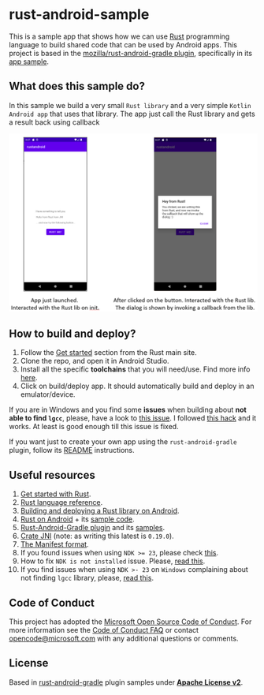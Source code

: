 # rust-android-sample

This is a sample app that shows how we can use [Rust](https://www.rust-lang.org/) programming language to build shared code that can be used by Android apps.
This project is based in the [mozilla/rust-android-gradle plugin](https://github.com/mozilla/rust-android-gradle), specifically in its [app sample](https://github.com/mozilla/rust-android-gradle/tree/master/samples).

## What does this sample do?
In this sample we build a very small `Rust library` and a very simple `Kotlin Android app` that uses that library.
The app just call the Rust library and gets a result back using callback

![App scenarios](android/art/app_scenarios.png)


## How to build and deploy?

1. Follow the [Get started](https://www.rust-lang.org/learn/get-started) section from the Rust main site.
2. Clone the repo, and open it in Android Studio.
3. Install all the specific **toolchains** that you will need/use. Find more info [here](https://github.com/mozilla/rust-android-gradle).
4. Click on build/deploy app. It should automatically build and deploy in an emulator/device.

If you are in Windows and you find some **issues** when building about **not able to find `lgcc`**, please, have a look to [this issue](https://github.com/mozilla/rust-android-gradle/issues/89). I followed [this hack](https://github.com/mozilla/rust-android-gradle/issues/89#issuecomment-1079862019) and it works. At least is good enough till this issue is fixed.

If you want just to create your own app using the `rust-android-gradle` plugin, follow its [README](https://github.com/mozilla/rust-android-gradle/blob/master/README.md) instructions.


## Useful resources

1. [Get started with Rust](https://www.rust-lang.org/learn/get-started).
2. [Rust language reference](https://doc.rust-lang.org/reference/introduction.html).
3. [Building and deploying a Rust library on Android](https://mozilla.github.io/firefox-browser-architecture/experiments/2017-09-21-rust-on-android.html).
4. [Rust on Android](https://medium.com/visly/rust-on-android-19f34a2fb43) + its [sample code](https://github.com/vislyhq/rust-android-example/tree/master/android).
5. [Rust-Android-Gradle plugin](https://github.com/mozilla/rust-android-gradle) and its [samples](https://github.com/mozilla/rust-android-gradle/tree/master/samples).
6. [Crate JNI](https://docs.rs/jni/latest/jni/) (note: as writing this latest is `0.19.0`).
7. [The Manifest format](https://doc.rust-lang.org/cargo/reference/manifest.html).
8. If you found issues when using `NDK >= 23`, please check [this](https://github.com/rust-lang/rust/pull/85806).
9. How to fix `NDK is not installed` issue. Please, [read this](https://nkaushik.com/android/fix-ndk-not-installed-error/#:~:text=%20How%20to%20fix%20NDK%20is%20not%20installed,in%20build.gradle%3A.%20Once%20the%20NDK%20is...%20More%20).
10. If you find issues when using `NDK >- 23` on `Windows` complaining about not finding `lgcc` library, please, [read this](https://github.com/mozilla/rust-android-gradle/issues/89).

## Code of Conduct

This project has adopted the [Microsoft Open Source Code of Conduct](https://opensource.microsoft.com/codeofconduct/). For more information see the [Code of Conduct FAQ](https://opensource.microsoft.com/codeofconduct/faq/) or contact [opencode@microsoft.com](mailto:opencode@microsoft.com) with any additional questions or comments.

## License

Based in [rust-android-gradle](https://github.com/mozilla/rust-android-gradle) plugin samples under **[Apache License v2](https://github.com/mozilla/rust-android-gradle/blob/master/LICENSE)**.